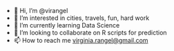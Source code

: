 - 👋 Hi, I’m @virangel
- 👀 I’m interested in cities, travels, fun, hard work
- 🌱 I’m currently learning Data Science
- 💞️ I’m looking to collaborate on R scripts for prediction
- 📫 How to reach me virginia.rangel@gmail.com

<!---
virangel/virangel is a ✨ special ✨ repository because its `README.md` (this file) appears on your GitHub profile.
You can click the Preview link to take a look at your changes.
---> 
